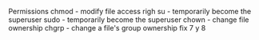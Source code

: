 Permissions
chmod - modify file access righ
su - temporarily become the superuser
sudo - temporarily become the superuser
chown - change file ownership
chgrp - change a file's group ownership
fix 7 y 8
